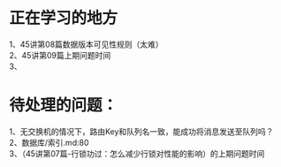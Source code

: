 # 正在学习的地方
1、45讲第08篇数据版本可见性规则（太难）  
2、45讲第09篇上期问题时间  
3、

# 待处理的问题：
1、无交换机的情况下，路由Key和队列名一致，能成功将消息发送至队列吗？  
2、数据库/索引.md:80  
3、（45讲第07篇-行锁功过：怎么减少行锁对性能的影响）的上期问题时间
